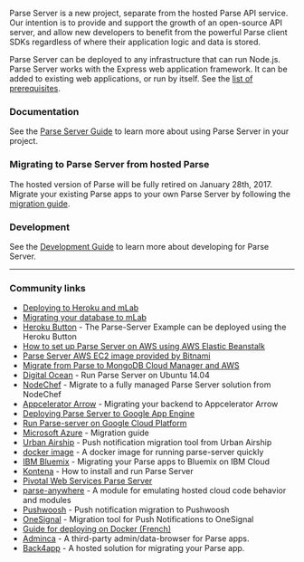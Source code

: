 Parse Server is a new project, separate from the hosted Parse API service.  Our intention is to provide and support the growth of an open-source API server, and allow new developers to benefit from the powerful Parse client SDKs regardless of where their application logic and data is stored.

Parse Server can be deployed to any infrastructure that can run Node.js. Parse Server works with the Express web application framework. It can be added to existing web applications, or run by itself. See the [list of prerequisites](https://github.com/ParsePlatform/parse-server/wiki/Parse-Server-Guide#prerequisites).

### Documentation

See the [Parse Server Guide](/ParsePlatform/parse-server/wiki/Parse-Server-Guide) to learn more about using Parse Server in your project.

### Migrating to Parse Server from hosted Parse

The hosted version of Parse will be fully retired on January 28th, 2017. Migrate your existing Parse apps to your own Parse Server by following the [migration guide](https://github.com/ParsePlatform/parse-server/wiki/Migrating-an-Existing-Parse-App).

### Development

See the [Development Guide](/ParsePlatform/parse-server/wiki/Development-Guide) to learn more about developing for Parse Server.

---

### Community links

* [Deploying to Heroku and mLab](https://github.com/ParsePlatform/parse-server/wiki/Deploying-Parse-Server#deploying-to-heroku-and-mLab)
* [Migrating your database to mLab](http://docs.mlab.com/migrating-from-parse/#choosing-a-plan)
* [Heroku Button](https://github.com/ParsePlatform/parse-server-example) - The Parse-Server Example can be deployed using the Heroku Button
* [How to set up Parse Server on AWS using AWS Elastic Beanstalk](http://mobile.awsblog.com/post/TxCD57GZLM2JR/How-to-set-up-Parse-Server-on-AWS-using-AWS-Elastic-Beanstalk)
* [Parse Server AWS EC2 image provided by Bitnami](https://aws.amazon.com/marketplace/pp/B01BLQ17TO)
* [Migrate from Parse to MongoDB Cloud Manager and AWS](https://www.mongodb.com/migrate-from-parse-to-mongodb-cloud-manager-and-aws)
* [Digital Ocean](https://www.digitalocean.com/community/tutorials/how-to-run-parse-server-on-ubuntu-14-04) - Run Parse Server on Ubuntu 14.04
* [NodeChef](https://nodechef.com/blog/post/6/migrate-from-parse-to-nodechef%E2%80%99s-managed-parse-server) - Migrate to a fully managed Parse Server solution from NodeChef
* [Appcelerator Arrow](http://www.appcelerator.com/blog/2016/02/your-very-own-mbaas-how-to-move-from-parse-to-appcelerator-arrow/) - Migrating your backend to Appcelerator Arrow
* [Deploying Parse Server to Google App Engine](https://medium.com/@justinbeckwith/deploying-parse-server-to-google-app-engine-6bc0b7451d50)
* [Run Parse-server on Google Cloud Platform](https://cloud.google.com/nodejs/resources/frameworks/parse-server)
* [Microsoft Azure](https://azure.microsoft.com/en-us/blog/azure-welcomes-parse-developers/) - Migration guide
* [Urban Airship](https://www.urbanairship.com/parse-migration) - Push notification migration tool from Urban Airship
* [docker image](https://hub.docker.com/r/instainer/parse-server) - A docker image for running parse-server quickly
* [IBM Bluemix](http://ibm.co/1Z00gMw) - Migrating your Parse apps to Bluemix on IBM Cloud
* [Kontena](http://blog.kontena.io/how-to-install-and-run-private-parse-server-in-production/) - How to install and run Parse Server
* [Pivotal Web Services Parse Server](https://github.com/cf-platform-eng/pws-parse-server)
* [parse-anywhere](https://github.com/flovilmart/parse-anywhere) - A module for emulating hosted cloud code behavior and modules
* [Pushwoosh](https://www.pushwoosh.com/parse/) - Push notification migration to Pushwoosh
* [OneSignal](https://onesignal.com/parse) - Migration tool for Push Notifications to OneSignal
* [Guide for deploying on Docker (French)](https://medium.com/@DidierFranc/parse-com-ferme-parse-s-ouvre-cd426118fbbd)
* [Adminca](http://adminca.com) - A third-party admin/data-browser for Parse apps.
* [Back4app](http://blog.back4app.com/2016/03/01/quick-wizard-migration/) - A hosted solution for migrating your Parse app.
